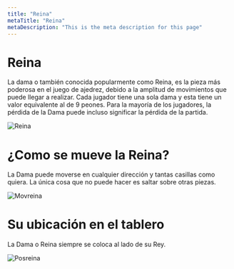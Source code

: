 ```yaml
---
title: "Reina"
metaTitle: "Reina"
metaDescription: "This is the meta description for this page"
---
```


# Reina
La dama o también conocida popularmente como Reina, es la pieza más poderosa en el juego de ajedrez, debido a la amplitud de movimientos que puede llegar a realizar.
Cada jugador tiene una sola dama y esta tiene un valor equivalente al de 9 peones.
Para la mayoría de los jugadores, la pérdida de la Dama puede incluso significar la pérdida de la partida.

![Reina](https://i.imgur.com/USTCVFr.png)

# ¿Como se mueve la Reina?
La Dama puede moverse en cualquier dirección y tantas casillas como quiera. La única cosa que no puede hacer es saltar sobre otras piezas.

![Movreina](https://i.imgur.com/CByfNkk.gif)

# Su ubicación en el tablero
La Dama o Reina siempre se coloca al lado de su Rey. 

![Posreina](https://i.imgur.com/lTYlSGM.png)


